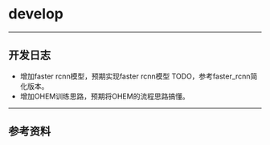 # develop

---
## 开发日志
- 增加faster rcnn模型，预期实现faster rcnn模型 TODO，参考faster_rcnn简化版本。
- 增加OHEM训练思路，预期将OHEM的流程思路搞懂。

---
## 参考资料

